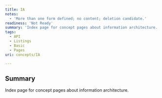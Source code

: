 ```yaml
---
title: IA
notes:
  - 'More than one form defined; no content; deletion candidate.'
readiness: 'Not Ready'
summary: 'Index page for concept pages about information architecture.'
tags:
  - API
  - Listings
  - Basic
  - Pages
uri: concepts/IA

---
```

## Summary

Index page for concept pages about information architecture.

